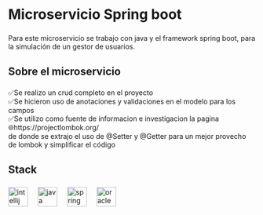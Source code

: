 <h1 align="left">Microservicio Spring boot</h1>

###

<p align="left">Para este microservicio se trabajo con java y el framework spring boot, para la simulación de un gestor de usuarios.</p>

###

<h2 align="left">Sobre el microservicio</h2>

###

<p align="left">✅Se realizo un crud completo en el proyecto<br>✅Se hicieron uso de anotaciones y validaciones en el modelo para los campos<br>✅Se utilizo como fuente de informacion e investigacion la pagina  <br>🌐https://projectlombok.org/ <br>de donde se extrajo el uso de @Setter y @Getter para un mejor provecho de lombok y simplificar el código</p>

###

<h2 align="left">Stack</h2>

###

<div align="left">
  <img src="https://cdn.jsdelivr.net/gh/devicons/devicon/icons/intellij/intellij-original.svg" height="40" alt="intellij logo"  />
  <img width="12" />
  <img src="https://cdn.jsdelivr.net/gh/devicons/devicon/icons/java/java-original.svg" height="40" alt="java logo"  />
  <img width="12" />
  <img src="https://cdn.jsdelivr.net/gh/devicons/devicon/icons/spring/spring-original.svg" height="40" alt="spring logo"  />
  <img width="12" />
  <img src="https://cdn.jsdelivr.net/gh/devicons/devicon/icons/oracle/oracle-original.svg" height="40" alt="oracle logo"  />
</div>

###
